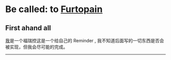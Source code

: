 # Be called: to [Furtopain](https://github.com/EcoFurLab/EcoFur/wiki/Furtopain)

## First ahand all
[我](https://github.com/EcoFur)是一个福瑞控这是一个给自己的 Reminder , 我不知道后面写的一切东西是否会被实现，但我会尽可能的完成。

---

